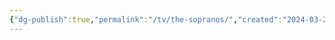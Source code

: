 ```yaml
---
{"dg-publish":true,"permalink":"/tv/the-sopranos/","created":"2024-03-26","updated":"2024-07-02"}
---
```


